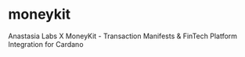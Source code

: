 # moneykit
Anastasia Labs X MoneyKit - Transaction Manifests &amp; FinTech Platform Integration for Cardano
